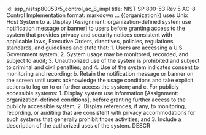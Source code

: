 id: ssp_nistsp80053r5_control_ac_8_impl
title: NIST SP 800-53 Rev 5 AC-8 Control Implementation
format: markdown
...
{{organization}} uses Unix Host System to a.    Display [Assignment: organization-defined system use notification message or banner] to
      users before granting access to the system that provides privacy and security
notices
      consistent with applicable laws, Executive Orders, directives, policies,
regulations, standards,
      and guidelines and state that:
      1.   Users are accessing a U.S. Government system;
      2.   System usage may be monitored, recorded, and subject to audit;
      3.   Unauthorized use of the system is prohibited and subject to criminal
and civil penalties;
           and
      4.   Use of the system indicates consent to monitoring and recording;
b.    Retain the notification message or banner on the screen until users acknowledge the usage
      conditions and take explicit actions to log on to or further access the
system; and c.    For publicly accessible systems:
      1.   Display system use information [Assignment: organization-defined conditions],
before
           granting further access to the publicly accessible system;
      2.   Display references, if any, to monitoring, recording, or auditing that
are consistent with
           privacy accommodations for such systems that generally prohibit those
activities; and
      3.   Include a description of the authorized uses of the system.
 DESCR
